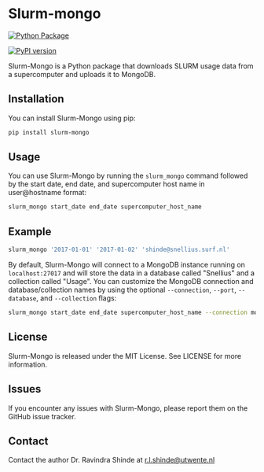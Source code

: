 # Slurm-mongo
[![Python Package](https://github.com/neelravi/slurm-mongo/actions/workflows/python-publish.yml/badge.svg?branch=main)](https://github.com/neelravi/slurm-mongo/actions/workflows/python-publish.yml)

[![PyPI version](https://badge.fury.io/py/slurm-mongo.svg)](https://badge.fury.io/py/slurm-mongo)


Slurm-Mongo is a Python package that downloads SLURM usage data from a supercomputer and uploads it to MongoDB.

## Installation

You can install Slurm-Mongo using pip:

```bash
pip install slurm-mongo
```

## Usage

You can use Slurm-Mongo by running the `slurm_mongo` command followed by the start date, end date, and supercomputer host name in user@hostname format:

```bash
slurm_mongo start_date end_date supercomputer_host_name
```

## Example

```bash
slurm_mongo '2017-01-01' '2017-01-02' 'shinde@snellius.surf.nl'
```

By default, Slurm-Mongo will connect to a MongoDB instance running on `localhost:27017` and will store the data in a database called "Snellius" and a collection called "Usage". You can customize the MongoDB connection and database/collection names by using the optional `--connection`, `--port`, `--database`, and `--collection` flags:

```bash
slurm_mongo start_date end_date supercomputer_host_name --connection mongo.example.com --port 12345 --database MySlurm --collection MyUsage
```

## License

Slurm-Mongo is released under the MIT License. See LICENSE for more information.

## Issues

If you encounter any issues with Slurm-Mongo, please report them on the GitHub issue tracker.

## Contact

Contact the author Dr. Ravindra Shinde at r.l.shinde@utwente.nl